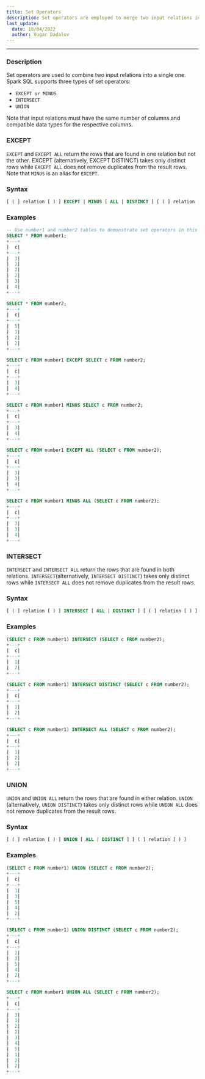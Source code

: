 ```yaml
---
title: Set Operators
description: Set operators are employed to merge two input relations into a unified result, facilitating the combination of data sets in a single operation.
last_update:
  date: 10/04/2022
  author: Vugar Dadalov
---
```


---

### Description

Set operators are used to combine two input relations into a single one. Spark SQL supports three types of set operators:

- `EXCEPT or MINUS`
- `INTERSECT`
- `UNION`

Note that input relations must have the same number of columns and compatible data types for the respective columns.

### EXCEPT

`EXCEPT` and `EXCEPT ALL` return the rows that are found in one relation but not the other. EXCEPT (alternatively, EXCEPT DISTINCT) takes only distinct rows while `EXCEPT ALL` does not remove duplicates from the result rows. Note that `MINUS` is an alias for `EXCEPT`.

### Syntax

```sql
[ ( ] relation [ ) ] EXCEPT | MINUS [ ALL | DISTINCT ] [ ( ] relation [ ) ]
```

### Examples

```sql
-- Use number1 and number2 tables to demonstrate set operators in this page.
SELECT * FROM number1;
+---+
|  c|
+---+
|  3|
|  1|
|  2|
|  2|
|  3|
|  4|
+---+

SELECT * FROM number2;
+---+
|  c|
+---+
|  5|
|  1|
|  2|
|  2|
+---+

SELECT c FROM number1 EXCEPT SELECT c FROM number2;
+---+
|  c|
+---+
|  3|
|  4|
+---+

SELECT c FROM number1 MINUS SELECT c FROM number2;
+---+
|  c|
+---+
|  3|
|  4|
+---+

SELECT c FROM number1 EXCEPT ALL (SELECT c FROM number2);
+---+
|  c|
+---+
|  3|
|  3|
|  4|
+---+

SELECT c FROM number1 MINUS ALL (SELECT c FROM number2);
+---+
|  c|
+---+
|  3|
|  3|
|  4|
+---+
```

### INTERSECT

`INTERSECT` and `INTERSECT ALL` return the rows that are found in both relations. `INTERSECT`(alternatively, `INTERSECT DISTINCT`) takes only distinct rows while `INTERSECT ALL` does not remove duplicates from the result rows.

### Syntax

```sql
[ ( ] relation [ ) ] INTERSECT [ ALL | DISTINCT ] [ ( ] relation [ ) ]
```

### Examples

```sql
(SELECT c FROM number1) INTERSECT (SELECT c FROM number2);
+---+
|  c|
+---+
|  1|
|  2|
+---+

(SELECT c FROM number1) INTERSECT DISTINCT (SELECT c FROM number2);
+---+
|  c|
+---+
|  1|
|  2|
+---+

(SELECT c FROM number1) INTERSECT ALL (SELECT c FROM number2);
+---+
|  c|
+---+
|  1|
|  2|
|  2|
+---+
```

### UNION

`UNION` and `UNION ALL` return the rows that are found in either relation. `UNION` (alternatively, `UNION DISTINCT`) takes only distinct rows while `UNION ALL` does not remove duplicates from the result rows.

### Syntax

```sql
[ ( ] relation [ ) ] UNION [ ALL | DISTINCT ] [ ( ] relation [ ) ]
```

### Examples

```sql
(SELECT c FROM number1) UNION (SELECT c FROM number2);
+---+
|  c|
+---+
|  1|
|  3|
|  5|
|  4|
|  2|
+---+

(SELECT c FROM number1) UNION DISTINCT (SELECT c FROM number2);
+---+
|  c|
+---+
|  1|
|  3|
|  5|
|  4|
|  2|
+---+

SELECT c FROM number1 UNION ALL (SELECT c FROM number2);
+---+
|  c|
+---+
|  3|
|  1|
|  2|
|  2|
|  3|
|  4|
|  5|
|  1|
|  2|
|  2|
+---+
```
